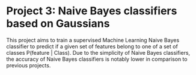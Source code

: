 # Project 3: Naive Bayes classifiers based on Gaussians
This project aims to train a supervised Machine Learning Naive Bayes classifier to predict if a given set of features belong to one of a set of classes P(feature | Class). Due to the simplicity of Naive Bayes classifiers, the accuracy of Naive Bayes classifiers is notably lower in comparison to previous projects.
